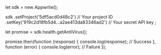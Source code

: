 let sdk = new Appwrite();

sdk
    .setProject('5df5acd0d48c2') // Your project ID
    .setKey('919c2d18fb5d4...a2ae413da83346ad2') // Your secret API key
;

let promise = sdk.health.getAntiVirus();

promise.then(function (response) {
    console.log(response); // Success
}, function (error) {
    console.log(error); // Failure
});